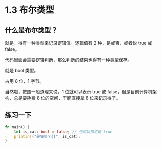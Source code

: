 # 1.3 布尔类型

## 什么是布尔类型？

就是，得有一种类型来记录逻辑值。逻辑值有 2 种，是或否，或者说 true 或 false。

代码里面会需要逻辑判断，那么判断的结果也得有一种类型保存。

就是 bool 类型。

占用 8 位，1 字节。

当然啦，按照一般道理来说，1 位就可以表示 true 或 false，但是目前计算机架构，总是要耗费 8 位的空间，干脆直接拿 8 位来记录得了。

## 练习一下

```rs
fn main() {
    let is_cat: bool = false; // 也可以指定是 true
    println!("是猫吗？{}", is_cat);
}
```